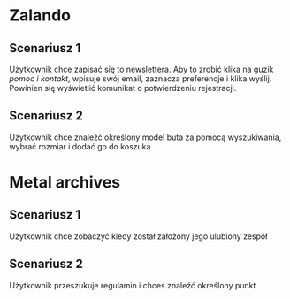 # Zalando
## Scenariusz 1
Użytkownik chce zapisać się to newslettera. Aby to zrobić klika na guzik *pomoc i kontakt*,
wpisuje swój email, zaznacza preferencje i klika wyślij. Powinien się wyświetlić komunikat o potwierdzeniu rejestracji.

## Scenariusz 2
Użytkownik chce znaleźć określony model buta za pomocą wyszukiwania, wybrać rozmiar i dodać go do koszuka

# Metal archives
## Scenariusz 1
Użytkownik chce zobaczyć kiedy został założony jego ulubiony zespół

## Scenariusz 2
Użytkownik przeszukuje regulamin i chces znaleźć określony punkt
